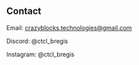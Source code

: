 ## Contact

Email:
[crazyblocks.technologies@gmail.com](mailto:crazyblocks.technologies@gmail.com)

Discord: @ctcl_bregis

Instagram: @ctcl_bregis

